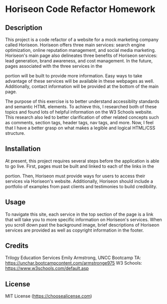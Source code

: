 # Horiseon Code Refactor Homework

## Description

This project is a code refactor of a website for a mock marketing company called Horiseon. Horiseon offers three main services: search engine optimization, online reputation management, and social media marketing. Horiseon's main page also delineates three benefits of Horiseon services: lead generation, brand awareness, and cost management. In the future, pages associated with the three services in the <nav> portion will be built to provide more information. Easy ways to take advantage of these services will be available in these webpages as well. Additionally, contact information will be provided at the bottom of the main page.

The purpose of this exercise is to better understand accessiblity standards and semantic HTML elements. To achieve this, I researched both of these topics and found lots of helpful information on the W3 Schools website. This research also led to better clarification of other related concepts such as comments, section tags, header tags, nav tags, and more. Now, I feel that I have a better grasp on what makes a legible and logical HTML/CSS structure.

## Installation

At present, this project requires several steps before the application is able to go live. First, pages must be built and linked to each of the links in the <nav> portion. Then, Horiseon must provide ways for users to access their services via Horiseon's website. Additionally, Horiseon should include a portfolio of examples from past clients and testimonies to build credibility.

## Usage

To navigate this site, each service in the top section of the page is a link that will take you to more specific information on Horiseon's services. When you scroll down past the background image, brief descriptions of Horiseon services are provided as well as copyright information in the footer.

## Credits

Trilogy Education Services
Emily Armstrong, UNCC Bootcamp TA: https://unchar.bootcampcontent.com/armstronge975
W3 Schools: https://www.w3schools.com/default.asp

## License

MIT License (https://choosealicense.com)
